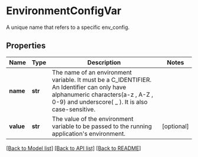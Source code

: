 # EnvironmentConfigVar

A unique name that refers to a specific env_config.
## Properties
Name | Type | Description | Notes
------------ | ------------- | ------------- | -------------
**name** | **str** | The name of an environment variable. It must be a C_IDENTIFIER. An Identifier can only have alphanumeric characters(a-z , A-Z , 0-9) and underscore( _ ). It is also case-sensitive.  | 
**value** | **str** | The value of the environment variable to be passed to the running application&#39;s environment.  | [optional] 

[[Back to Model list]](../README.md#documentation-for-models) [[Back to API list]](../README.md#documentation-for-api-endpoints) [[Back to README]](../README.md)


